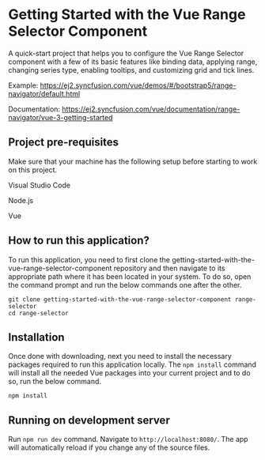 # Getting Started with the Vue Range Selector Component

A quick-start project that helps you to configure the Vue Range Selector component with a few of its basic features like binding data, applying range, changing series type, enabling tooltips, and customizing grid and tick lines.  
 
Example: https://ej2.syncfusion.com/vue/demos/#/bootstrap5/range-navigator/default.html

Documentation: https://ej2.syncfusion.com/vue/documentation/range-navigator/vue-3-getting-started


## Project pre-requisites
Make sure that your machine has the following setup before starting to work on this project.

Visual Studio Code

Node.js

Vue

## How to run this application?
To run this application, you need to first clone the getting-started-with-the-vue-range-selector-component repository and then navigate to its appropriate path where it has been located in your system.
To do so, open the command prompt and run the below commands one after the other.
```
git clone getting-started-with-the-vue-range-selector-component range-selector
cd range-selector
```
## Installation
Once done with downloading, next you need to install the necessary packages required to run this application locally. The `npm install` command will install all the needed Vue packages into your current project and to do so, run the below command.
```
npm install
```
## Running on development server
Run `npm run dev` command. Navigate to `http://localhost:8080/`. The app will automatically reload if you change any of the source files.